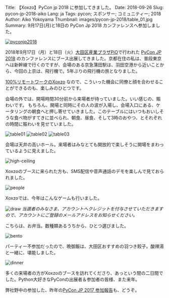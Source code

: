 Title: 【Xoxzo】PyCon jp 2018 に参加してきました。
Date: 2018-09-26
Slug: pycon-jp-2018-aiko
Lang: ja
Tags: pycon; スポンサー; コミュニティー; 2018
Author: Aiko Yokoyama
Thumbnail: images/pycon-jp-2018/table_01.jpg
Summary: 9月17日(月)と18日の PyCon Jp 2018 カンファレンスへ参加しました。


[![pyconjp2018](/images/pyconjp2018.png)](https://pycon.jp/2018/)

2018年9月17日（月）と18日（火）[大田区産業プラザPiO](https://www.pio-ota.net/)で行われた [PyCon JP 2018](https://pycon.jp/2018/) のカンファレンスにブース出展してきました。京都在住の私は、普段東京へは新幹線で行くのですが、会場のある京急蒲田駅は、羽田空港から近いことから、今回の上京は、飛行機で。5年ぶりの飛行機の旅となりました。

[100%リモートワークのXoxzo](https://info.xoxzo.com/ja/aboutus/) なので、こういった機会に同僚と顔を合わせることができるのも、楽しみのひとつです。

会場の外では、開場時間30分前から来場者が待っていました。いい感じの、賑わいです。
もちろん、開場と同時にその人の波が入場し、会場入口にある、ケータリングの朝食へと押し寄せていきました。このテーブルにはいつもおいしそうな食べ物がすてきに並べられ、朝食、昼食、そして3時のおやつ、とそれぞれの時間に賑わいを見せていました。

![table01](/images/pycon-jp-2018/table_01.jpg)
![table02](/images/pycon-jp-2018/table_02.jpg)
![table03](/images/pycon-jp-2018/table_03.jpg)

会場は天井の高いホール。来場者はみなとても開放的で楽しそうに開場をまわっているように見えました。

![high-ceiling](/images/pycon-jp-2018/high-ceiling.jpg)

Xoxzoのブースに来られた方も、SMS配信や音声通話のデモを楽しんで見ておられました。

![people](/images/pycon-jp-2018/pycon_people.jpg)

Xoxzoでは、今年はこんなゲームも行いました。

![draw](/images/pycon-jp-2018/draw.jpg)
_当選者のみなさま、アカウントへクレジットを付与させていただきますので、アカウントにご登録のメールアドレスをお知らせください。_

こちらは、お弁当。数種類あるうちから、ひとつ選びました。

![bento](/images/pycon-jp-2018/bento.jpg)

パーティー不参加だったので、晩御飯は、大田区おすすめの羽つき餃子。酸辣湯と一緒に、堪能しました。

![dinner](/images/pycon-jp-2018/dinner.jpg)

多くの来場者の方がXoxzoのブースを訪れてくださり、あっという間の二日間でした。Python大好きなPyConの出展者＆参加者の皆様、また来年。

弊社野中の参加した、昨年の[PyCon JP 2017 参加報告](https://blog.xoxzo.com/ja/2017/10/12/pycon-jp-2017/)も、どうぞ。
